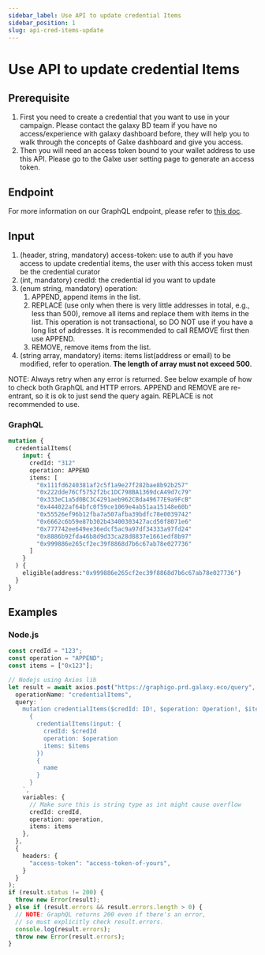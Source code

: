 ```yaml
---
sidebar_label: Use API to update credential Items
sidebar_position: 1
slug: api-cred-items-update
---
```

# Use API to update credential Items

## Prerequisite

1. First you need to create a credential that you want to use in your campaign. Please contact the galaxy BD team if you have no access/experience with galaxy dashboard before, they will help you to walk through the concepts of Galxe dashboard and give you access.
2. Then you will need an access token bound to your wallet address to use this API. Please go to the Galxe user setting page to generate an access token.

## Endpoint

For more information on our GraphQL endpoint, please refer to [this doc](../6-graphql-api/overview.md).

## Input

1. (header, string, mandatory) access-token: use to auth if you have access to update credential items, the user with this access token must be the credential curator
2. (int, mandatory) credId: the credential id you want to update
3. (enum string, mandatory) operation:
   1. APPEND, append items in the list.
   2. REPLACE (use only when there is very little addresses in total, e.g., less than 500), remove all items and replace them with items in the list. This operation is not transactional, so DO NOT use if you have a long list of addresses. It is recommended to call REMOVE first then use APPEND.
   3. REMOVE, remove items from the list.
5. (string array, mandatory) items: items list(address or email) to be modified, refer to operation. **The length of array must not exceed 500**.

NOTE:
Always retry when any error is returned. See below example of how to check both GraphQL and HTTP errors.
APPEND and REMOVE are re-entrant, so it is ok to just send the query again. REPLACE is not recommended to use.

### GraphQL

```graphql
mutation {
  credentialItems(
    input: {
      credId: "312"
      operation: APPEND
      items: [
        "0x111fd6240381af2c5f1a9e27f282bae8b92b257"
        "0x222dde76Cf5752f2bc1DC798BA1369dcA49d7c79"
        "0x333eC1a5d0BC3C4291aeb962CBda49677E9a9FcB"
        "0x444022af64bfc0f59ce1069e4ab51aa15148e60b"
        "0x55526ef96b12fba7a507afba39bdfc78e0039742"
        "0x6662c6b59e87b302b43400303427acd50f8071e6"
        "0x777742ee649ee36edcf5ac9a97df34333a97fd24"
        "0x8886b92fda46b8d9d33ca28d8837e1661edf8b97"
        "0x999886e265cf2ec39f8868d7b6c67ab78e027736"
      ]
    }
  ) {
    eligible(address:"0x999886e265cf2ec39f8868d7b6c67ab78e027736")
  }
}
```

## Examples

### Node.js

```typescript
const credId = "123";
const operation = "APPEND";
const items = ["0x123"];

// Nodejs using Axios lib
let result = await axios.post("https://graphigo.prd.galaxy.eco/query", {
  operationName: "credentialItems",
  query: `
    mutation credentialItems($credId: ID!, $operation: Operation!, $items: [String!]!) 
      { 
        credentialItems(input: { 
          credId: $credId 
          operation: $operation 
          items: $items 
        }) 
        { 
          name 
        } 
      }
    `,
    variables: {
      // Make sure this is string type as int might cause overflow
      credId: credId,
      operation: operation,
      items: items
    },
  },
  {
    headers: {
      "access-token": "access-token-of-yours",
    }
  }
);
if (result.status != 200) {
  throw new Error(result);
} else if (result.errors && result.errors.length > 0) {
  // NOTE: GraphQL returns 200 even if there's an error,
  // so must explicitly check result.errors.
  console.log(result.errors);
  throw new Error(result.errors);
}
```
